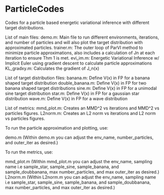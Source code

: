 # ParticleCodes

Codes for a particle based energetic variational inference with different target distributions.

List of main files:
     demo.m: Main file to run different environments, iterations, and number of particles and will also plot the target distribution with approximated particles.
  trainer.m: The outer loop of ParVI method to minimize particle approximations, also includes a calculation of Jn at each iteration to ensure Thm 1 is met.
   evi_im.m: Energetic Variational Inference w/ Implicit Euler using gradient descent to calculate particle approximations
KL_gradxy.m: Calculates the gradient of J_n(x)

List of target distribution files:
       banana.m: Define V(x) in FP for a banana shaped target distribution
double_banana.m: Define V(x) in FP for two banana shaped target distributions
         sine.m: Define V(x) in FP for a unimodal sine target distribution
         star.m: Define V(x) in FP for a gaussian star distribution
         wave.m: Define V(x) in FP for a wave distribution

List of metrics:
mmd_plot.m: Creates an MMD^2 vs iterations and MMD^2 vs particles figures.
  L2norm.m: Creates an L2 norm vs iterations and L2 norm vs particles figures.
 
To run the particle approximation and plotting, use: 

demo.m (Within demo.m you can adjust the env_name, number_particles, and outer_iter as desired.)

To run the metrics, use:

mmd_plot.m (Within mmd_plot.m you can adjust the env_name, sampling name i.e sample_star, sample_sine, sample_banana, and sample_doubbanana, max number_particles, and max outer_iter as desired.)
  L2norm.m (Within L2norm.m you can adjust the env_name, sampling name i.e sample_star, sample_sine, sample_banana, and sample_doubbanana, max number_particles, and max outer_iter as desired.)


